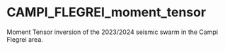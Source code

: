 # CAMPI_FLEGREI_moment_tensor
Moment Tensor inversion of the 2023/2024 seismic swarm in the Campi Flegrei area.
